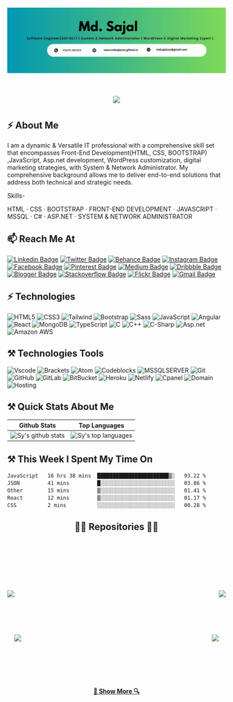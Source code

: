 ![GIF](https://github.com/mdsajalcse/mdsajalcse/blob/main/sajal.jpg)
<h1 align="center">
  <a href="https://git.io/typing-svg">
    <img src="https://readme-typing-svg.herokuapp.com/?lines=Hello,+There!+👋;I+am+Md.+Sajal....;Software+Engineer...;CSharp+ASP.NET...;JavaScript+Expert...;System+Network+Administrator...;WordPress+Expert...;Digital+Marketing+Expert&center=true&size=30">
  </a>
</h1>

## ⚡ About Me
I am a dynamic & Versatile IT professional with a comprehensive skill set that encompasses Front-End Development(HTML, CSS, BOOTSTRAP) ,JavaScript, Asp.net development, WordPress customization, digital marketing strategies, with System & Network Administrator. My comprehensive background allows me to deliver end-to-end solutions that address both technical and strategic needs.

Skills-

HTML · CSS · BOOTSTRAP · FRONT-END DEVELOPMENT · JAVASCRIPT · MSSQL · C# · ASP.NET · SYSTEM & NETWORK ADMINISTRATOR

## 📫 Reach Me At 

[![Linkedin Badge](https://img.shields.io/badge/-mdsajal-blue?style=flat-square&logo=Linkedin&logoColor=white&link=https://www.linkedin.com/in/mdsajalcse/)](https://www.linkedin.com/in/mdsajalcse/)
[![Twitter Badge](https://img.shields.io/badge/-mdsajal-blue?style=flat-square&logo=Twitter&logoColor=white&link=https://twitter.com/mdsajal_/)](https://twitter.com/mdsajal_/)
[![Behance Badge](https://img.shields.io/badge/mdsajal-1877F2?style=flat-square&logo=behance&logoColor=white&link=https://www.behance.net/md-sajal/)](https://www.behance.net/md-sajal/)
[![Instagram Badge](https://img.shields.io/badge/mdsajal-1877F2?style=flat-square&logo=instagram&logoColor=white&link=https://www.instagram.com/md.sajal.cse/)](https://www.instagram.com/md.sajal.cse/)
[![Facebook Badge](https://img.shields.io/badge/mdsajal-1877F2?style=flat-square&logo=facebook&logoColor=white&link=https://www.facebook.com/md.sajal.cse/)](https://www.facebook.com/md.sajal.cse/)
[![Pinterest Badge](https://img.shields.io/badge/mdsajal-1877F2?style=flat-square&logo=Pinterest&logoColor=white&link=https://www.pinterest.com/mdsajal_/)](https://www.pinterest.com/mdsajal_/)
[![Medium Badge](https://img.shields.io/badge/mdsajal-12100E?style=flat-square&logo=medium&logoColor=white&link=https://medium.com/@mdsajal/)](https://medium.com/@mdsajal/)
[![Dribbble Badge](https://img.shields.io/badge/mdsajal-1877F2?style=flat-square&logo=Dribbble&logoColor=white&link=https://dribbble.com/mdsajal/)](https://dribbble.com/mdsajal/)
[![Blogger Badge](https://img.shields.io/badge/mdsajal-1877F2?style=flat-square&logo=blogger&logoColor=white&link=https://md-sajal.blogspot.com//)](https://md-sajal.blogspot.com/)
[![Stackoverflow Badge](https://img.shields.io/badge/mdsajal-1877F2?style=flat-square&logo=stackoverflow&logoColor=white&link=https://stackoverflow.com/users/12133867/md-sajal/)](https://stackoverflow.com/users/12133867/md-sajal/)
[![Flickr Badge](https://img.shields.io/badge/mdsajal-1877F2?style=flat-square&logo=flickr&logoColor=white&link=https:https://www.flickr.com/photos/mdsajal/)](https://www.flickr.com/photos/mdsajal/)
[![Gmail Badge](https://img.shields.io/badge/-mdsajal-c14438?style=flat-square&logo=Gmail&logoColor=white&link=mailto:mdsajalcse@gmail.com)](mailto:mdsajalcse@gmail.com)

## ⚡ Technologies

![HTML5](https://img.shields.io/badge/-HTML5-E34F26?style=flat-square&logo=html5&logoColor=white)
![CSS3](https://img.shields.io/badge/-CSS3-1572B6?style=flat-square&logo=css3)
![Tailwind](https://img.shields.io/badge/-Tailwind-1572B6?style=flat-square&logo=tailwind)
![Bootstrap](https://img.shields.io/badge/-Bootstrap-563D7C?style=flat-square&logo=bootstrap)
![Sass](https://img.shields.io/badge/-Sass-563D7C?style=flat-square&logo=sass)
![JavaScript](https://img.shields.io/badge/-JavaScript-black?style=flat-square&logo=javascript)
![Angular](https://img.shields.io/badge/-Angular-black?style=flat-square&logo=angular)
![React](https://img.shields.io/badge/-React-black?style=flat-square&logo=react)
![MongoDB](https://img.shields.io/badge/-MongoDB-black?style=flat-square&logo=mongodb)
![TypeScript](https://img.shields.io/badge/-TypeScript-007ACC?style=flat-square&logo=typescript)
![C](https://img.shields.io/badge/-C-00599C?style=flat-square&logo=c)
![C++](https://img.shields.io/badge/-C++-00599C?style=flat-square&logo=c)
![C-Sharp](https://img.shields.io/badge/-CSharp-00599C?style=flat-square&logo=c-sharp)
![Asp.net](https://img.shields.io/badge/-ASP.NET-00599C?style=flat-square&logo=asp.net)
![Amazon AWS](https://img.shields.io/badge/Amazon%20AWS-232F3E?style=flat-square&logo=amazon-aws)

 
## ⚒ Technologies Tools

![Vscode](https://img.shields.io/badge/-VSCode-black?style=flat-square&logo=vscode)
![Brackets](https://img.shields.io/badge/-Brackets-black?style=flat-square&logo=brackets)
![Atom](https://img.shields.io/badge/-Atom-black?style=flat-square&logo=atom)
![Codeblocks](https://img.shields.io/badge/-Codeblocks-00599C?style=flat-square&logo=codeblocks)
![MSSQLSERVER](https://img.shields.io/badge/-MSSQLSERVER-black?style=flat-square&logo=mssqlserver)
![Git](https://img.shields.io/badge/-Git-black?style=flat-square&logo=git)
![GitHub](https://img.shields.io/badge/-GitHub-181717?style=flat-square&logo=github)
![GitLab](https://img.shields.io/badge/-GitLab-FCA121?style=flat-square&logo=gitlab)
![BitBucket](https://img.shields.io/badge/-BitBucket-darkblue?style=flat-square&logo=bitbucket)
![Heroku](https://img.shields.io/badge/-Heroku-430098?style=flat-square&logo=heroku)
![Netlify](https://img.shields.io/badge/-Netlify-430098?style=flat-square&logo=netlify)
![Cpanel](https://img.shields.io/badge/-Cpanel-FCA121?style=flat-square&logo=cpanel)
![Domain](https://img.shields.io/badge/-Domain-FCA121?style=flat-square&logo=domain)
![Hosting](https://img.shields.io/badge/-Hosting-FCA121?style=flat-square&logo=hosting)

## ⚒ Quick Stats About Me

| Github Stats | Top Languages |
| --- | --- |
| ![Sy's github stats](https://github-readme-stats.vercel.app/api?username=mdsajalcse&show_icons=true&title_color=f6c32c&icon_color=f6c32c&text_color=9f9f9f&bg_color=151515&count_private=true) | ![Sy's top languages](https://github-readme-stats.vercel.app/api/top-langs/?username=mdsajalcse&show_icons=true&title_color=f6c32c&icon_color=f6c32c&text_color=9f9f9f&bg_color=151515&count_private=true&layout=compact) |

## ⚒ This Week I Spent My Time On
<!--START_SECTION:waka-->

```txt
JavaScript   16 hrs 38 mins  ███████████████████████▒░   93.22 %
JSON         41 mins         █░░░░░░░░░░░░░░░░░░░░░░░░   03.86 %
Other        15 mins         ▒░░░░░░░░░░░░░░░░░░░░░░░░   01.41 %
React        12 mins         ▒░░░░░░░░░░░░░░░░░░░░░░░░   01.17 %
CSS          2 mins          ░░░░░░░░░░░░░░░░░░░░░░░░░   00.28 %
```

<!--END_SECTION:waka-->


<h2 align="center">👨‍💻 Repositories 👨‍💻</h2>

<br/><br/><br/><br/><br/><br/>
<div width="100%" align="center"><a align="left" href="https://github.com/mdsajalcse/Explore-JavaScript" title="JavaScript"><img align="left" height="115" src="https://github-readme-stats.vercel.app/api/pin/?username=mdsajalcse&repo=Explore-JavaScript&theme=react&border_color=61dafb&border_radius=10"></a><a align="right" href="https://github.com/mdsajalcse/C-Programming-Math-Functions" title="C-Programming-Math-Functions"><img align="right" height="115" src="https://github-readme-stats.vercel.app/api/pin/?username=mdsajalcse&repo=C-Programming-Math-Functions&theme=react&border_color=61dafb&border_radius=10"></a>
</div>
<br/><br/><br/><br/><br/><br/>
<div width="100%" align="center"><a align="left" href="https://github.com/mdsajalcse/C-" title="C++"><img align="left" height="115" src="https://github-readme-stats.vercel.app/api/pin/?username=mdsajalcse&repo=C-&theme=react&border_color=61dafb&border_radius=10"></a><a align="right" href="https://github.com/mdsajalcse/C-Sharp" title="Software"><img align="right" height="115" src="https://github-readme-stats.vercel.app/api/pin/?username=mdsajalcse&repo=C-Sharp&theme=react&border_color=61dafb&border_radius=10"></a>
<br/><br/><br/><br/><br/><br/>
<h4 align="center">
  <a href="https://github.com/mdsajalcse?tab=repositories" title="Show Repositories">🔎 Show More 🔍</a>
</h4>


